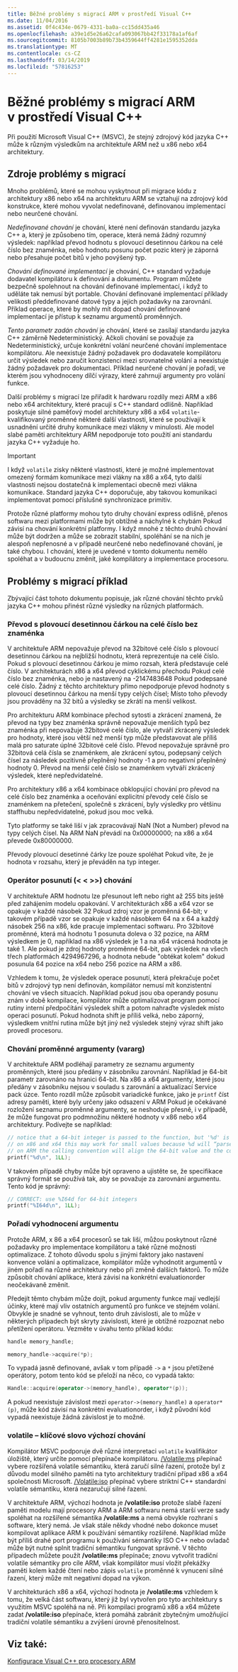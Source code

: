 ```yaml
---
title: Běžné problémy s migrací ARM v prostředí Visual C++
ms.date: 11/04/2016
ms.assetid: 0f4c434e-0679-4331-ba0a-cc15dd435a46
ms.openlocfilehash: a39e1d5e26a62cafa093067bb42f33178a1af6af
ms.sourcegitcommit: 8105b7003b89b73b4359644ff4281e1595352dda
ms.translationtype: MT
ms.contentlocale: cs-CZ
ms.lasthandoff: 03/14/2019
ms.locfileid: "57816253"
---
```

# <a name="common-visual-c-arm-migration-issues"></a>Běžné problémy s migrací ARM v prostředí Visual C++

Při použití Microsoft Visual C++ (MSVC), že stejný zdrojový kód jazyka C++ může k různým výsledkům na architektuře ARM než u x86 nebo x64 architektury.

## <a name="sources-of-migration-issues"></a>Zdroje problémy s migrací

Mnoho problémů, které se mohou vyskytnout při migrace kódu z architektury x86 nebo x64 na architekturu ARM se vztahují na zdrojový kód konstrukce, které mohou vyvolat nedefinované, definovanou implementací nebo neurčené chování.

*Nedefinované chování* je chování, které není definován standardu jazyka C++ a, který je způsobeno tím, operace, která nemá žádný rozumný výsledek: například převod hodnotu s plovoucí desetinnou čárkou na celé číslo bez znaménka, nebo hodnotu posunu počet pozic který je záporná nebo přesahuje počet bitů v jeho povýšený typ.

*Chování definované implementací* je chování, C++ standard vyžaduje dodavatel kompilátoru k definování a dokumentu. Program můžete bezpečně spolehnout na chování definované implementací, i když to uděláte tak nemusí být portable. Chování definované implementací příklady velikosti předdefinované datové typy a jejich požadavky na zarovnání. Příklad operace, které by mohly mít dopad chování definované implementací je přístup k seznamu argumentů proměnných.

*Tento parametr zadán chování* je chování, které se zasílají standardu jazyka C++ záměrně Nedeterministický. Ačkoli chování se považuje za Nedeterministický, určuje konkrétní volání neurčené chování implementace kompilátoru. Ale neexistuje žádný požadavek pro dodavatele kompilátoru určit výsledek nebo zaručit konzistenci mezi srovnatelné volání a neexistuje žádný požadavek pro dokumentaci. Příklad neurčené chování je pořadí, ve kterém jsou vyhodnoceny dílčí výrazy, které zahrnují argumenty pro volání funkce.

Další problémy s migrací lze přiřadit k hardwaru rozdíly mezi ARM a x86 nebo x64 architektury, které pracují s C++ standard odlišně. Například poskytuje silné paměťový model architektury x86 a x64 `volatile`-kvalifikovaný proměnné některé další vlastnosti, které se používají k usnadnění určité druhy komunikace mezi vlákny v minulosti. Ale model slabé paměti architektury ARM nepodporuje toto použití ani standardu jazyka C++ vyžaduje ho.

> [!IMPORTANT]
>  I když `volatile` zisky některé vlastnosti, které je možné implementovat omezený formám komunikace mezi vlákny na x86 a x64, tyto další vlastnosti nejsou dostatečná k implementaci obecně mezi vlákna komunikace. Standard jazyka C++ doporučuje, aby takovou komunikaci implementovat pomocí příslušné synchronizace primitiv.

Protože různé platformy mohou tyto druhy chování express odlišně, přenos softwaru mezi platformami může být obtížné a náchylné k chybám Pokud závisí na chování konkrétní platformy. I když mnohé z těchto druhů chování může být dodržen a může se zobrazit stabilní, spoléhání se na nich je alespoň nepřenosné a v případě neurčené nebo nedefinované chování, je také chybou. I chování, které je uvedené v tomto dokumentu nemělo spoléhat a v budoucnu změnit, jaké kompilátory a implementace procesoru.

## <a name="example-migration-issues"></a>Problémy s migrací příklad

Zbývající část tohoto dokumentu popisuje, jak různé chování těchto prvků jazyka C++ mohou přinést různé výsledky na různých platformách.

### <a name="conversion-of-floating-point-to-unsigned-integer"></a>Převod s plovoucí desetinnou čárkou na celé číslo bez znaménka

V architektuře ARM nepovažuje převod na 32bitové celé číslo s plovoucí desetinnou čárkou na nejbližší hodnotu, která reprezentuje na celé číslo. Pokud s plovoucí desetinnou čárkou je mimo rozsah, která představuje celé číslo. V architekturách x86 a x64 převod cyklickému přechodu Pokud celé číslo bez znaménka, nebo je nastavený na -2147483648 Pokud podepsané celé číslo. Žádný z těchto architektury přímo nepodporuje převod hodnoty s plovoucí desetinnou čárkou na menší typy celých čísel; Místo toho převody jsou prováděny na 32 bitů a výsledky se zkrátí na menší velikost.

Pro architekturu ARM kombinace přechod sytosti a zkrácení znamená, že převod na typy bez znaménka správně nepovažuje menších typů bez znaménka při nepovažuje 32bitové celé číslo, ale vytváří zkrácený výsledek pro hodnoty, které jsou větší než menší typ může představovat ale příliš malá pro saturate úplné 32bitové celé číslo. Převod nepovažuje správně pro 32bitová celá čísla se znaménkem, ale zkrácení sytou, podepsaný celých čísel za následek pozitivně přeplněný hodnoty -1 a pro negativní přeplněný hodnoty 0. Převod na menší celé číslo se znaménkem vytváří zkrácený výsledek, které nepředvídatelné.

Pro architektury x86 a x64 kombinace obklopující chování pro převod na celé číslo bez znaménka a oceňování explicitní převody celé číslo se znaménkem na přetečení, společně s zkrácení, byly výsledky pro většinu staffhubu nepředvídatelné, pokud jsou moc velká.

Tyto platformy se také liší v jak zpracovávají NaN (Not a Number) převod na typy celých čísel. Na ARM NaN převádí na 0x00000000; na x86 a x64 převede 0x80000000.

Převody plovoucí desetinné čárky lze pouze spoléhat Pokud víte, že je hodnota v rozsahu, který je převáděn na typ integer.

### <a name="shift-operator---behavior"></a>Operátor posunutí (\< \< >>) chování

V architektuře ARM hodnotu lze přesunout left nebo right až 255 bits ještě před zahájením modelu opakování. V architekturách x86 a x64 vzor se opakuje v každé násobek 32 Pokud zdroj vzor je proměnná 64-bit; v takovém případě vzor se opakuje v každé násobkem 64 na x 64 a každý násobek 256 na x86, kde pracuje implementaci softwaru. Pro 32bitové proměnné, která má hodnotu 1 posunuta doleva o 32 pozice, na ARM výsledkem je 0, například na x86 výsledek je 1 a na x64 vrácená hodnota je také 1. Ale pokud je zdroj hodnoty proměnné 64-bit, pak výsledek na všech třech platformách 4294967296, a hodnota nebude "obtékat kolem" dokud posunula 64 pozice na x64 nebo 256 pozice na ARM a x86.

Vzhledem k tomu, že výsledek operace posunutí, která překračuje počet bitů v zdrojový typ není definován, kompilátor nemusí mít konzistentní chování ve všech situacích. Například pokud jsou oba operandy posunu znám v době kompilace, kompilátor může optimalizovat program pomocí rutiny interní předpočítání výsledek shift a potom nahraďte výsledek místo operaci posunutí. Pokud hodnota shift je příliš velká, nebo záporný, výsledkem vnitřní rutina může být jiný než výsledek stejný výraz shift jako provedl procesoru.

### <a name="variable-arguments-varargs-behavior"></a>Chování proměnné argumenty (vararg)

V architektuře ARM podléhají parametry ze seznamu argumenty proměnných, které jsou předány v zásobníku zarovnání. Například je 64-bit parametr zarovnáno na hranici 64-bit. Na x86 a x64 argumenty, které jsou předány v zásobníku nejsou v souladu s zarovnání a aktualizací Service pack úzce. Tento rozdíl může způsobit variadické funkce, jako je `printf` číst adresy paměti, které byly určeny jako odsazení v ARM Pokud je očekávané rozložení seznamu proměnné argumenty, se neshoduje přesně, i v případě, že může fungovat pro podmnožinu některé hodnoty v x86 nebo x64 architektury. Podívejte se například:

```C
// notice that a 64-bit integer is passed to the function, but '%d' is used to read it.
// on x86 and x64 this may work for small values because %d will “parse” the low-32 bits of the argument.
// on ARM the calling convention will align the 64-bit value and the code will print a random value
printf("%d\n", 1LL);
```

V takovém případě chyby může být opraveno a ujistěte se, že specifikace správný formát se používá tak, aby se považuje za zarovnání argumentu. Tento kód je správný:

```C
// CORRECT: use %I64d for 64-bit integers
printf("%I64d\n", 1LL);
```

### <a name="argument-evaluation-order"></a>Pořadí vyhodnocení argumentu

Protože ARM, x 86 a x64 procesorů se tak liší, můžou poskytnout různé požadavky pro implementace kompilátoru a také různé možnosti optimalizace. Z tohoto důvodu spolu s jinými faktory jako nastavení konvence volání a optimalizace, kompilátor může vyhodnotit argumentů v jiném pořadí na různé architektury nebo při změně dalších faktorů. To může způsobit chování aplikace, která závisí na konkrétní evaluationorder neočekávaně změnit.

Předejít těmto chybám může dojít, pokud argumenty funkce mají vedlejší účinky, které mají vliv ostatních argumentů pro funkce ve stejném volání. Obvykle je snadné se vyhnout, tento druh závislosti, ale to může v některých případech být skryty závislosti, které je obtížné rozpoznat nebo přetížení operátoru. Vezměte v úvahu tento příklad kódu:

```cpp
handle memory_handle;

memory_handle->acquire(*p);
```

To vypadá jasně definované, avšak v tom případě `->` a `*` jsou přetížené operátory, potom tento kód se přeloží na něco, co vypadá takto:

```cpp
Handle::acquire(operator->(memory_handle), operator*(p));
```

A pokud neexistuje závislost mezi `operator->(memory_handle)` a `operator*(p)`, může kód závisí na konkrétní evaluationorder, i když původní kód vypadá neexistuje žádná závislost je to možné.

### <a name="volatile-keyword-default-behavior"></a>volatile – klíčové slovo výchozí chování

Kompilátor MSVC podporuje dvě různé interpretaci `volatile` kvalifikátor úložiště, který určíte pomocí přepínače kompilátoru. [/Volatile:ms](reference/volatile-volatile-keyword-interpretation.md) přepínač vybere rozšířená volatile sémantiku, která zaručí silné řazení, protože byl z důvodu model silného paměti na tyto architektury tradiční případ x86 a x64 společnosti Microsoft. [/Volatile:iso](reference/volatile-volatile-keyword-interpretation.md) přepínač vybere striktní C++ standardní volatile sémantiku, která nezaručují silné řazení.

V architektuře ARM, výchozí hodnota je **/volatile:iso** protože slabě řazení paměti modelu mají procesory ARM a ARM softwaru nemá starší verze sady spoléhat na rozšířené sémantika **/volatile:ms**  a nemá obvykle rozhraní s software, který nemá. Je však stále někdy vhodné nebo dokonce muset kompilovat aplikace ARM k používání sémantiky rozšířené. Například může být příliš drahé port programu k používání sémantiky ISO C++ nebo ovladač může být nutné splnit tradiční sémantiku fungovat správně. V těchto případech můžete použít **/volatile:ms** přepínače; znovu vytvořit tradiční volatile sémantiky pro cíle ARM, však kompilátor musí vložit překážky paměti kolem každé čtení nebo zápis `volatile` proměnné k vynucení silné řazení, který může mít negativní dopad na výkon.

V architekturách x86 a x64, výchozí hodnota je **/volatile:ms** vzhledem k tomu, že velká část softwaru, který již byl vytvořen pro tyto architektury s využitím MSVC spoléhá na ně. Při kompilaci programů x86 a x64 můžete zadat **/volatile:iso** přepínače, která pomáhá zabránit zbytečným umožňující tradiční volatile sémantiku a zvýšení úrovně přenositelnost.

## <a name="see-also"></a>Viz také:

[Konfigurace Visual C++ pro procesory ARM](configuring-programs-for-arm-processors-visual-cpp.md)
